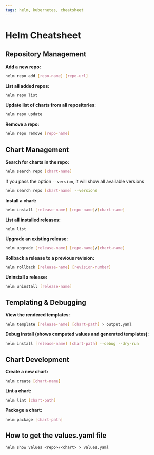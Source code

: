 ```yaml
---
tags: helm, kubernetes, cheatsheet
---
```


# Helm Cheatsheet

## Repository Management

**Add a new repo:**
```bash
helm repo add [repo-name] [repo-url]
```

**List all added repos:**
```bash
helm repo list
```

**Update list of charts from all repositories**:
```bash
helm repo update
```

**Remove a repo:**
```bash
helm repo remove [repo-name]
```

## Chart Management

**Search for charts in the repo:**
```bash
helm search repo [chart-name]
```

If you pass the option `--version`, it will show all available versions
```bash
helm search repo [chart-name] --versions
```

**Install a chart:**
```bash
helm install [release-name] [repo-name]/[chart-name]
```

**List all installed releases:**
```bash
helm list
```

**Upgrade an existing release:**
```bash
helm upgrade [release-name] [repo-name]/[chart-name]
```

**Rollback a release to a previous revision:**
```bash
helm rollback [release-name] [revision-number]
```

**Uninstall a release:**
```bash
helm uninstall [release-name]
```

## Templating & Debugging

**View the rendered templates:**
```bash
helm template [release-name] [chart-path] > output.yaml
```

**Debug install (shows computed values and generated templates):**
```bash
helm install [release-name] [chart-path] --debug --dry-run
```

## Chart Development

**Create a new chart:**
```bash
helm create [chart-name]
```

**Lint a chart:**
```bash
helm lint [chart-path]
```

**Package a chart:**

```bash
helm package [chart-path]
```

## How to get the values.yaml file

```
helm show values <repo>/<chart> > values.yaml
```